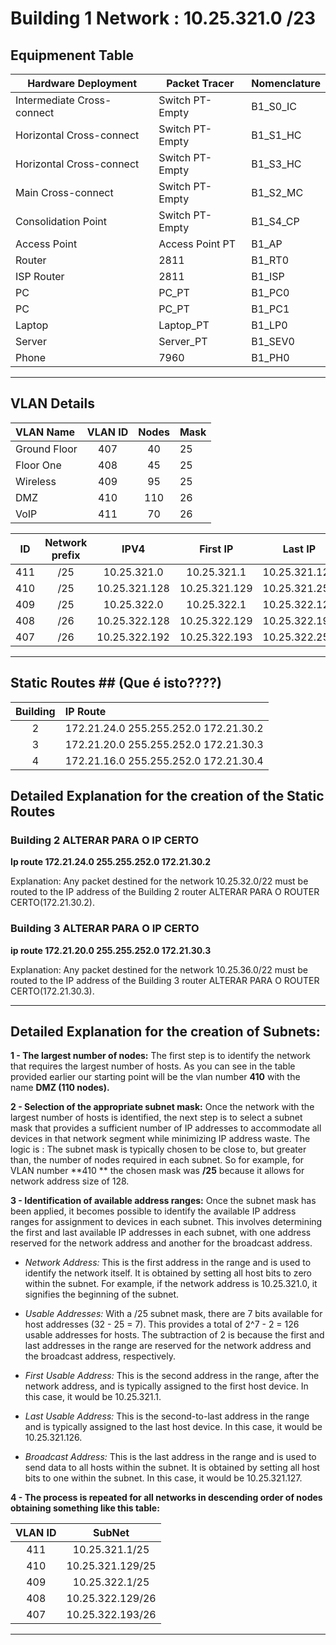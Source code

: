 # Building 1 Network : 10.25.321.0 /23

## Equipmenent Table

| Hardware Deployment        | Packet Tracer   | Nomenclature |
|----------------------------|-----------------|--------------|
| Intermediate Cross-connect | Switch PT-Empty | B1_S0_IC     |
| Horizontal Cross-connect   | Switch PT-Empty | B1_S1_HC     |
| Horizontal Cross-connect   | Switch PT-Empty | B1_S3_HC     |
| Main Cross-connect         | Switch PT-Empty | B1_S2_MC     |
| Consolidation Point        | Switch PT-Empty | B1_S4_CP     |
| Access Point               | Access Point PT | B1_AP        |
| Router                     | 2811            | B1_RT0       |
| ISP Router                 | 2811            | B1_ISP       |
| PC                         | PC_PT           | B1_PC0       |
| PC                         | PC_PT           | B1_PC1       |
| Laptop                     | Laptop_PT       | B1_LP0       |
| Server                     | Server_PT       | B1_SEV0      |
| Phone                      | 7960            | B1_PH0       |

___
## VLAN Details ##

| VLAN Name    | VLAN ID | Nodes | Mask | 
|:-------------|:-------:|:-----:|:-----|
| Ground Floor |   407   |  40   | 25   |
| Floor One    |   408   |  45   | 25   |
| Wireless     |   409   |  95   | 25   |
| DMZ          |   410   |  110  | 26   |
| VoIP         |   411   |  70   | 26   |




| ID  | Network prefix |     IPV4      |   First IP    |    Last IP    |   Broadcast   |
|:---:|:--------------:|:-------------:|:-------------:|:-------------:|:-------------:|
| 411 |      /25       |  10.25.321.0  |  10.25.321.1  | 10.25.321.126 | 10.25.321.127 |
| 410 |      /25       | 10.25.321.128 | 10.25.321.129 | 10.25.321.254 | 10.25.321.255 |
| 409 |      /25       |  10.25.322.0  |  10.25.322.1  | 10.25.322.126 | 10.25.322.127 |
| 408 |      /26       | 10.25.322.128 | 10.25.322.129 | 10.25.322.190 | 10.25.322.191 |
| 407 |      /26       | 10.25.322.192 | 10.25.322.193 | 10.25.322.254 | 10.25.322.255 |





___
## Static Routes ## (Que é isto????)
| Building | IP Route                              |
|:--------:|:--------------------------------------|
|    2     | 172.21.24.0 255.255.252.0 172.21.30.2 |
|    3     | 172.21.20.0 255.255.252.0 172.21.30.3 |
|    4     | 172.21.16.0 255.255.252.0 172.21.30.4 |

## Detailed Explanation for the creation of the Static Routes ##

### Building 2  ALTERAR PARA O IP CERTO
**Ip route 172.21.24.0 255.255.252.0 172.21.30.2**

Explanation: Any packet destined for the network 10.25.32.0/22 must be routed to the IP address of the Building 2 router    ALTERAR PARA O ROUTER CERTO(172.21.30.2).

### Building 3  ALTERAR PARA O IP CERTO
**ip route 172.21.20.0 255.255.252.0 172.21.30.3**

Explanation: Any packet destined for the network 10.25.36.0/22 must be routed to the IP address of the Building 3 router       ALTERAR PARA O ROUTER CERTO(172.21.30.3).
___

## Detailed Explanation for the creation of Subnets:

**1 - The largest number of nodes:**  The first step is to identify the network that requires the largest number of hosts. As you can see in the table provided earlier our starting point will be the vlan number **410** with the name **DMZ (110 nodes).**

**2 - Selection of the appropriate subnet mask:** Once the network with the largest number of hosts is identified, the next step is to select a subnet mask that provides a sufficient number of IP addresses to accommodate all devices in that network segment while minimizing IP address waste. The logic is : The subnet mask is typically chosen to be close to, but greater than, the number of nodes required in each subnet. So for example, for VLAN number **410 ** the chosen mask was **/25** because it allows for network address size of 128.


**3 - Identification of available address ranges:** Once the subnet mask has been applied, it becomes possible to identify the available IP address ranges for assignment to devices in each subnet. This involves determining the first and last available IP addresses in each subnet, with one address reserved for the network address and another for the broadcast address.

- *Network Address:* This is the first address in the range and is used to identify the network itself. It is obtained by setting all host bits to zero within the subnet. For example, if the network address is 10.25.321.0, it signifies the beginning of the subnet.

- *Usable Addresses:* With a /25 subnet mask, there are 7 bits available for host addresses (32 - 25 = 7). This provides a total of 2^7 - 2 = 126 usable addresses for hosts. The subtraction of 2 is because the first and last addresses in the range are reserved for the network address and the broadcast address, respectively.

- *First Usable Address:* This is the second address in the range, after the network address, and is typically assigned to the first host device. In this case, it would be 10.25.321.1.

- *Last Usable Address:* This is the second-to-last address in the range and is typically assigned to the last host device. In this case, it would be 10.25.321.126.

- *Broadcast Address:* This is the last address in the range and is used to send data to all hosts within the subnet. It is obtained by setting all host bits to one within the subnet. In this case, it would be 10.25.321.127.

**4 - The process is repeated for all networks in descending order of nodes obtaining something like this table:**  

| VLAN ID |      SubNet      |  
|:-------:|:----------------:|
|   411   | 10.25.321.1/25   | 
|   410   | 10.25.321.129/25 | 
|   409   |  10.25.322.1/25  | 
|   408   | 10.25.322.129/26 | 
|   407   | 10.25.322.193/26 | 
___